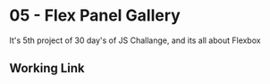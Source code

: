 # 05 - Flex Panel Gallery

It's 5th project of 30 day's of JS Challange, and its all about Flexbox

## Working Link
